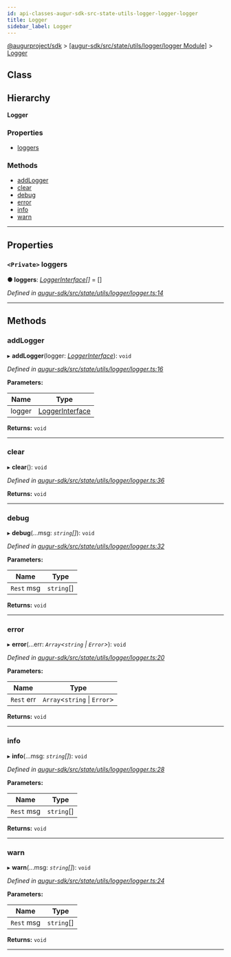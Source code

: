 ```yaml
---
id: api-classes-augur-sdk-src-state-utils-logger-logger-logger
title: Logger
sidebar_label: Logger
---
```


[@augurproject/sdk](api-readme.md) > [[augur-sdk/src/state/utils/logger/logger Module]](api-modules-augur-sdk-src-state-utils-logger-logger-module.md) > [Logger](api-classes-augur-sdk-src-state-utils-logger-logger-logger.md)

## Class

## Hierarchy

**Logger**

### Properties

* [loggers](api-classes-augur-sdk-src-state-utils-logger-logger-logger.md#loggers)

### Methods

* [addLogger](api-classes-augur-sdk-src-state-utils-logger-logger-logger.md#addlogger)
* [clear](api-classes-augur-sdk-src-state-utils-logger-logger-logger.md#clear)
* [debug](api-classes-augur-sdk-src-state-utils-logger-logger-logger.md#debug)
* [error](api-classes-augur-sdk-src-state-utils-logger-logger-logger.md#error)
* [info](api-classes-augur-sdk-src-state-utils-logger-logger-logger.md#info)
* [warn](api-classes-augur-sdk-src-state-utils-logger-logger-logger.md#warn)

---

## Properties

<a id="loggers"></a>

### `<Private>` loggers

**● loggers**: *[LoggerInterface](api-interfaces-augur-sdk-src-state-utils-logger-logger-loggerinterface.md)[]* =  []

*Defined in [augur-sdk/src/state/utils/logger/logger.ts:14](https://github.com/AugurProject/augur/blob/0787bf1a23/packages/augur-sdk/src/state/utils/logger/logger.ts#L14)*

___

## Methods

<a id="addlogger"></a>

###  addLogger

▸ **addLogger**(logger: *[LoggerInterface](api-interfaces-augur-sdk-src-state-utils-logger-logger-loggerinterface.md)*): `void`

*Defined in [augur-sdk/src/state/utils/logger/logger.ts:16](https://github.com/AugurProject/augur/blob/0787bf1a23/packages/augur-sdk/src/state/utils/logger/logger.ts#L16)*

**Parameters:**

| Name | Type |
| ------ | ------ |
| logger | [LoggerInterface](api-interfaces-augur-sdk-src-state-utils-logger-logger-loggerinterface.md) |

**Returns:** `void`

___
<a id="clear"></a>

###  clear

▸ **clear**(): `void`

*Defined in [augur-sdk/src/state/utils/logger/logger.ts:36](https://github.com/AugurProject/augur/blob/0787bf1a23/packages/augur-sdk/src/state/utils/logger/logger.ts#L36)*

**Returns:** `void`

___
<a id="debug"></a>

###  debug

▸ **debug**(...msg: *`string`[]*): `void`

*Defined in [augur-sdk/src/state/utils/logger/logger.ts:32](https://github.com/AugurProject/augur/blob/0787bf1a23/packages/augur-sdk/src/state/utils/logger/logger.ts#L32)*

**Parameters:**

| Name | Type |
| ------ | ------ |
| `Rest` msg | `string`[] |

**Returns:** `void`

___
<a id="error"></a>

###  error

▸ **error**(...err: *`Array`<`string` \| `Error`>*): `void`

*Defined in [augur-sdk/src/state/utils/logger/logger.ts:20](https://github.com/AugurProject/augur/blob/0787bf1a23/packages/augur-sdk/src/state/utils/logger/logger.ts#L20)*

**Parameters:**

| Name | Type |
| ------ | ------ |
| `Rest` err | `Array`<`string` \| `Error`> |

**Returns:** `void`

___
<a id="info"></a>

###  info

▸ **info**(...msg: *`string`[]*): `void`

*Defined in [augur-sdk/src/state/utils/logger/logger.ts:28](https://github.com/AugurProject/augur/blob/0787bf1a23/packages/augur-sdk/src/state/utils/logger/logger.ts#L28)*

**Parameters:**

| Name | Type |
| ------ | ------ |
| `Rest` msg | `string`[] |

**Returns:** `void`

___
<a id="warn"></a>

###  warn

▸ **warn**(...msg: *`string`[]*): `void`

*Defined in [augur-sdk/src/state/utils/logger/logger.ts:24](https://github.com/AugurProject/augur/blob/0787bf1a23/packages/augur-sdk/src/state/utils/logger/logger.ts#L24)*

**Parameters:**

| Name | Type |
| ------ | ------ |
| `Rest` msg | `string`[] |

**Returns:** `void`

___

